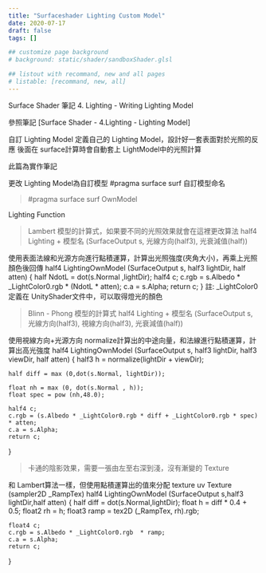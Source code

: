 ```yaml
---
title: "Surfaceshader Lighting Custom Model"
date: 2020-07-17 
draft: false
tags: []

## customize page background
# background: static/shader/sandboxShader.glsl

## listout with recommand, new and all pages
# listable: [recommand, new, all]
---
```


<!--more-->

Surface Shader 筆記
4. Lighting - Writing Lighting Model

參照筆記 [Surface Shader - 4.Lighting - Lighting Model]

自訂 Lighting Model
定義自己的 Lighting Model，設計好一套表面對於光照的反應
後面在 surface計算時會自動套上 LightModel中的光照計算

此篇為實作筆記

更改 Lighting Model為自訂模型
#pragma surface surf 自訂模型命名
> #pragma surface surf OwnModel

Lighting Function

>  Lambert 模型的計算式，如果要不同的光照效果就會在這裡更改算法
half4 Lighting + 模型名 (SurfaceOutput s, 光線方向(half3), 光衰減值(half))

使用表面法線和光源方向進行點積運算，計算出光照強度(夾角大小)，再乘上光照顏色後回傳
half4 LightingOwnModel (SurfaceOutput s, half3 lightDir, half atten)
{
    half NdotL = dot(s.Normal ,lightDir);
    half4 c;
    c.rgb = s.Albedo * _LightColor0.rgb * (NdotL * atten);
    c.a = s.Alpha;
    return c;
}
註: _LightColor0 定義在 UnityShader文件中，可以取得燈光的顏色


> Blinn - Phong 模型的計算式
half4 Lighting + 模型名 (SurfaceOutput s, 光線方向(half3), 視線方向(half3), 光衰減值(half))

使用視線方向+光源方向 normalize計算出的中途向量，和法線進行點積運算，計算出高光強度
half4 LightingOwnModel (SurfaceOutput s, half3 lightDir, half3 viewDir, half atten)
{
    half3 h = normalize(lightDir + viewDir);
                
    half diff = max (0,dot(s.Normal, lightDir));

    float nh = max (0, dot(s.Normal , h));
    float spec = pow (nh,48.0);

    half4 c;
    c.rgb = (s.Albedo * _LightColor0.rgb * diff + _LightColor0.rgb * spec) * atten;
    c.a = s.Alpha;
    return c;
}


> 卡通的陰影效果，需要一張由左至右深到淺，沒有漸變的 Texture

和 Lambert算法一樣，但使用點積運算出的值來分配 texture uv
Texture (sampler2D _RampTex)
half4 LightingOwnModel (SurfaceOutput s,half3 lightDir,half atten)
{
    half diff = dot(s.Normal,lightDir);
    float h = diff * 0.4 + 0.5;
    float2 rh = h;
    float3 ramp = tex2D (_RampTex, rh).rgb;

    float4 c;
    c.rgb = s.Albedo * _LightColor0.rgb  * ramp;
    c.a = s.Alpha;
    return c;
}

